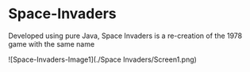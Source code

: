 # Space-Invaders
Developed using pure Java, Space Invaders is a re-creation of the 1978 game with the same name

![Space-Invaders-Image1](./Space Invaders/Screen1.png)
